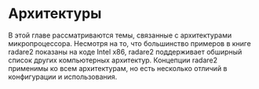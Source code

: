 # Архитектуры

В этой главе рассматриваются темы, связанные с архитектурами микропроцессора. Несмотря на то, что большинство примеров в книге radare2 показаны на коде Intel x86, radare2 поддерживает обширный список других компьютерных архитектур. Концепции radare2 применимы ко всем архитектурам, но есть несколько отличий в конфигурации и использования.
